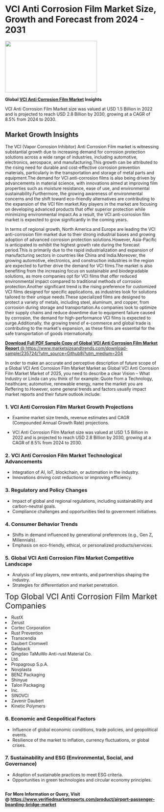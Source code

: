 <H1>VCI Anti Corrosion Film Market Size, Growth and Forecast from 2024 - 2031</H1><img class="aligncenter size-medium wp-image-584254" src="https://thirdeyenews.in/wp-content/uploads/2024/09/Global-Market-Research-300x168.jpeg" alt="" width="300" height="168" /><p><strong>Global&nbsp;<a href="https://www.marketsizeandtrends.com/download-sample/235724/?utm_source=Github8j?utm_medium=204">VCI Anti Corrosion Film Market</a> Insights</strong></p><p>VCI Anti Corrosion Film Market size was valued at USD 1.5 Billion in 2022 and is projected to reach USD 2.8 Billion by 2030, growing at a CAGR of 8.5% from 2024 to 2030.</p><p><h2>Market Growth Insights</h2> <p>The VCI (Vapor Corrosion Inhibitor) Anti Corrosion Film market is witnessing substantial growth due to increasing demand for corrosion protection solutions across a wide range of industries, including automotive, electronics, aerospace, and manufacturing.This growth can be attributed to the rising need for durable and cost-effective corrosion prevention materials, particularly in the transportation and storage of metal parts and equipment.The demand for VCI anti-corrosion films is also being driven by advancements in material science, with innovations aimed at improving film properties such as moisture resistance, ease of use, and environmental sustainability.Furthermore, the growing awareness of environmental concerns and the shift toward eco-friendly alternatives are contributing to the expansion of the VCI film market.Key players in the market are focusing on developing advanced products that offer superior protection while minimizing environmental impact.As a result, the VCI anti-corrosion film market is expected to grow significantly in the coming years.</p> <p><a href="#"></a></p> <p>In terms of regional growth, North America and Europe are leading the VCI anti-corrosion film market due to their strong industrial bases and growing adoption of advanced corrosion protection solutions.However, Asia-Pacific is anticipated to exhibit the highest growth rate during the forecast period.This is primarily due to the rapid industrialization and expansion of manufacturing sectors in countries like China and India.Moreover, the growing automotive, electronics, and construction industries in the region are expected to further drive the demand for VCI films.The market is also benefiting from the increasing focus on sustainable and biodegradable solutions, as more companies opt for VCI films that offer reduced environmental impact compared to traditional methods of corrosion protection.Another significant trend is the rising preference for customized VCI films designed for specific applications, as industries look for solutions tailored to their unique needs.These specialized films are designed to protect a variety of metals, including steel, aluminum, and copper, from corrosion during storage and transportation.As companies look to optimize their supply chains and reduce downtime due to equipment failure caused by corrosion, the demand for high-performance VCI films is expected to surge.Additionally, the growing trend of e-commerce and global trade is contributing to the market's expansion, as these films are essential for the safe transportation of goods internationally.<p><a href="#"></p><p><span class=""><strong>Download Full PDF Sample Copy of Global VCI Anti Corrosion Film Market Report</strong> @ <a href="https://www.marketsizeandtrends.com/download-sample/235724/?utm_source=Github8j?utm_medium=204" target="_blank">https://www.marketsizeandtrends.com/download-sample/235724/?utm_source=Github8j?utm_medium=204</a></span></p><p>In order to make an accurate and perceptive description of future scope of a Global&nbsp;VCI Anti Corrosion Film Market Market as Global&nbsp;VCI Anti Corrosion Film Market Market of 2025, you need to describe a clear Vision &ndash; What Industry or Linda can you think of for example: Quote from a Technology, healthcare, automotive, renewable energy, name the market you are Reffering to.However, some general trends and factors usually impact market reports and their future outlook include:</p><h3>1.&nbsp;<strong>VCI Anti Corrosion Film Market Growth Projections</strong></h3><ul><li>Examine market size trends, revenue estimates and CAGR (Compounded Annual Growth Rate) projections.</li><li><p>VCI Anti Corrosion Film Market size was valued at USD 1.5 Billion in 2022 and is projected to reach USD 2.8 Billion by 2030, growing at a CAGR of 8.5% from 2024 to 2030.</p></li></ul><h3>2.&nbsp;<strong>VCI Anti Corrosion Film Market Technological Advancements</strong></h3><ul><li>Integration of AI, IoT, blockchain, or automation in the industry.</li><li>Innovations driving cost reductions or improving efficiency.</li></ul><h3>3.&nbsp;<strong>Regulatory and Policy Changes</strong></h3><ul><li>Impact of global and regional regulations, including sustainability and carbon-neutral goals.</li><li>Compliance challenges and opportunities tied to government initiatives.</li></ul><h3>4.&nbsp;<strong>Consumer Behavior Trends</strong></h3><ul><li>Shifts in demand influenced by generational preferences (e.g., Gen Z, Millennials).</li><li>Emphasis on eco-friendly, ethical, or personalized products/services.</li></ul><h3>5.&nbsp;<strong>Global VCI Anti Corrosion Film Market Competitive Landscape</strong></h3><ul><li>Analysis of key players, new entrants, and partnerships shaping the industry.</li><li>Strategies for differentiation and market penetration.</li></ul><p data-pm-slice="1 1 []"><span style="color: inherit; font-family: inherit; font-size: 25px;">Top Global VCI Anti Corrosion Film Market Companies</span></p><div class="" data-test-id=""><p><li>RustX</li><li> Zerust</li><li> Cortec Corporation</li><li> Rust Prevention</li><li> Transcendia</li><li> Daubert Cromwell</li><li> Safepack</li><li> Qingdao TaMuWo Anti-rust Material Co.</li><li>Ltd.</li><li> Propagroup S.p.A.</li><li> Novplasta</li><li> BENZ Packaging</li><li> Shinyue</li><li> Talon Packaging</li><li> Inc.</li><li> SINOVCI</li><li> Zavenir Daubert</li><li> Kinetic Polymers</li></p></div><h3>6.&nbsp;<strong>Economic and Geopolitical Factors</strong></h3><ul><li>Influence of global economic conditions, trade policies, and geopolitical events.</li><li>Resilience of the market to inflation, currency fluctuations, or global crises.</li></ul><h3>7.&nbsp;<strong>Sustainability and ESG (Environmental, Social, and Governance)</strong></h3><ul><li>Adoption of sustainable practices to meet ESG criteria.</li><li>Opportunities in green technologies and circular economy principles.</li></ul><h2><strong style="font-size: 14px;">For More Information or Query, Visit @&nbsp;</strong><a style="background-color: #ffffff; font-size: 14px;" href="https://www.marketsizeandtrends.com/report/vci-anti-corrosion-film-market/" target="_blank">https://www.verifiedmarketreports.com/product/airport-passenger-boarding-bridge-market</a></h2>